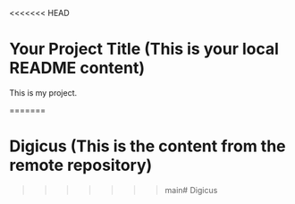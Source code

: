 <<<<<<< HEAD
# Your Project Title (This is your local README content)
This is my project.

=======
# Digicus (This is the content from the remote repository)


>>>>>>> main# Digicus

